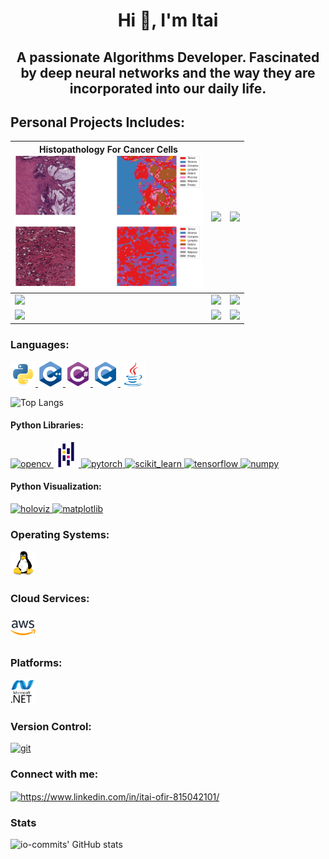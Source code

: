 <h1 align="center">Hi 👋, I'm Itai</h1>

<h2 align="center">A passionate Algorithms Developer. Fascinated by deep neural networks and the way they are incorporated into our daily life.</h2>

<h2>Personal Projects Includes:</h2>

| Histopathology For Cancer Cells<br><img src="assets/histopathology_segmentation.png" width="300"/> | <img src="assets/image2.png" width="100"/> | <img src="assets/image3.png" width="100"/> |
|---|---|---|
| <img src="assets/image4.png" width="100"/> | <img src="assets/image5.png" width="100"/> | <img src="assets/image6.png" width="100"/> |
| <img src="assets/image7.png" width="100"/> | <img src="assets/image8.png" width="100"/> | <img src="assets/image9.png" width="100"/> |


<h3 align="left">Languages:</h3>
<p align="left">
    <a href="https://www.python.org" target="_blank" rel="noreferrer">
            <img src="https://raw.githubusercontent.com/devicons/devicon/master/icons/python/python-original.svg" alt="python" width="40" height="40"/>
    </a>
    <a href="https://www.w3schools.com/cpp/" target="_blank" rel="noreferrer">
        <img src="https://raw.githubusercontent.com/devicons/devicon/master/icons/cplusplus/cplusplus-original.svg" alt="cplusplus" width="40" height="40"/>
    </a>
    <a href="https://www.w3schools.com/cs/" target="_blank" rel="noreferrer">
        <img src="https://raw.githubusercontent.com/devicons/devicon/master/icons/csharp/csharp-original.svg" alt="csharp" width="40" height="40"/>
    </a> 
    <a href="https://www.cprogramming.com/" target="_blank" rel="noreferrer">
        <img src="https://raw.githubusercontent.com/devicons/devicon/master/icons/c/c-original.svg" alt="c" width="40" height="40"/>
    </a>
    <a href="https://www.java.com" target="_blank" rel="noreferrer">
        <img src="https://raw.githubusercontent.com/devicons/devicon/master/icons/java/java-original.svg" alt="java" width="40" height="40"/>
    </a> 
</p>

![Top Langs](https://github-readme-stats.vercel.app/api/top-langs/?username=io-commits&layout=compact)

<h4 align="left">Python Libraries:</h4>
<p align="left">
    <a href="https://opencv.org/" target="_blank" rel="noreferrer">
        <img src="https://www.vectorlogo.zone/logos/opencv/opencv-icon.svg" alt="opencv" width="40" height="40"/>
    </a>
    <a href="https://pandas.pydata.org/" target="_blank" rel="noreferrer">
        <img src="https://raw.githubusercontent.com/devicons/devicon/2ae2a900d2f041da66e950e4d48052658d850630/icons/pandas/pandas-original.svg" alt="pandas" width="40" height="40"/>
    </a>
    <a href="https://pytorch.org/" target="_blank" rel="noreferrer">
        <img src="https://www.vectorlogo.zone/logos/pytorch/pytorch-icon.svg" alt="pytorch" width="40" height="40"/>
    </a>
    <a href="https://scikit-learn.org/" target="_blank" rel="noreferrer">
        <img src="https://upload.wikimedia.org/wikipedia/commons/0/05/Scikit_learn_logo_small.svg" alt="scikit_learn" width="40" height="40"/>
    </a>
    <a href="https://www.tensorflow.org" target="_blank" rel="noreferrer">
        <img src="https://www.vectorlogo.zone/logos/tensorflow/tensorflow-icon.svg" alt="tensorflow" width="40" height="40"/>
    </a>
    <a href="https://numpy.org/" target="_blank" rel="noreferrer">
        <img src="https://numpy.org/doc/stable/_static/numpylogo.svg" alt="numpy" width="80" height="40"/>
    </a>
</p>

<h4 align="left">Python Visualization:</h4>
<p align="left">
    <a href="https://holoviz.org/" target="_blank" rel="noreferrer">
        <img src="https://holoviz.org/_static/holoviz-logo-unstacked.svg" alt="holoviz" width="40" height="40"/>
    </a>
    <a href="https://matplotlib.org/" target="_blank" rel="noreferrer">
        <img src="https://matplotlib.org/_static/logo_light.svg" alt="matplotlib" width="80" height="40"/>
    </a>
</p>

<h3 align="left">Operating Systems:</h3>
<p align="left">
    <a href="https://www.linux.org/" target="_blank" rel="noreferrer">
        <img src="https://raw.githubusercontent.com/devicons/devicon/master/icons/linux/linux-original.svg" alt="linux" width="40" height="40"/>
    </a> 
</p>
<h3 align="left">Cloud Services:</h3>

<p align="left">
    <a href="https://aws.amazon.com" target="_blank" rel="noreferrer">
        <img src="https://raw.githubusercontent.com/devicons/devicon/master/icons/amazonwebservices/amazonwebservices-original-wordmark.svg" alt="aws" width="40" height="40"/>
    </a> 
</p>

<h3 align="left">Platforms:</h3>
    <a href="https://dotnet.microsoft.com/" target="_blank" rel="noreferrer">
        <img src="https://raw.githubusercontent.com/devicons/devicon/master/icons/dot-net/dot-net-original-wordmark.svg" alt="dotnet" width="40" height="40"/>
    </a> 

<h3 align="left">Version Control:</h3>
<p align="left">
    <a href="https://git-scm.com/" target="_blank" rel="noreferrer">
        <img src="https://www.vectorlogo.zone/logos/git-scm/git-scm-icon.svg" alt="git" width="40" height="40"/>
    </a> 
</p>

<h3 align="left">Connect with me:</h3>
<p align="left">
    <a href="https://linkedin.com/in/https://www.linkedin.com/in/itai-ofir-815042101/" target="blank">
        <img align="center" src="https://raw.githubusercontent.com/rahuldkjain/github-profile-readme-generator/master/src/images/icons/Social/linked-in-alt.svg" alt="https://www.linkedin.com/in/itai-ofir-815042101/" height="30" width="40" />
    </a>
</p>

<h3 align="left">Stats</h3>

![io-commits' GitHub stats](https://github-readme-stats.vercel.app/api?username=io-commits&show_icons=true&theme=dracula)

